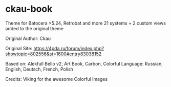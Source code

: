 # ckau-book

Theme for Batocera >5.24, Retrobat and more
21 systems + 2 custom views added to the original theme

Original Author:         Ckau

Original Site: https://4pda.ru/forum/index.php?showtopic=802556&st=1600#entry83038152

Based on: Alekfull Bello v2, Art Book, Carbon, Colorful
Language: Russian, English, Deutsch, French, Polish

Credits: Viking for the awesome Colorful images
